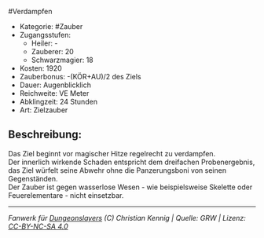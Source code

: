 #Verdampfen  
- Kategorie: #Zauber  
- Zugangsstufen:  
  - Heiler: -  
  - Zauberer: 20  
  - Schwarzmagier: 18  
- Kosten: 1920  
- Zauberbonus: -(KÖR+AU)/2 des Ziels  
- Dauer: Augenblicklich  
- Reichweite: VE Meter  
- Abklingzeit: 24 Stunden  
- Art: Zielzauber     

## Beschreibung:
Das Ziel beginnt vor magischer Hitze regelrecht zu verdampfen.<br>Der innerlich wirkende Schaden entspricht dem dreifachen Probenergebnis, das Ziel würfelt seine Abwehr ohne die Panzerungsboni von seinen Gegenständen.<br>Der Zauber ist gegen wasserlose Wesen - wie beispielsweise Skelette oder Feuerelementare - nicht einsetzbar.


___
*Fanwerk für [Dungeonslayers](https://www.dungeonslayers.net/) (C) Christian Kennig | Quelle: GRW | Lizenz: [CC-BY-NC-SA 4.0](https://creativecommons.org/licenses/by-nc-sa/4.0/deed.de)*